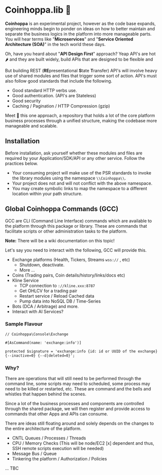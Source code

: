 # Coinhoppa.lib 📘

**Coinhoppa** is an experimental project, however as the code base expands, engineering minds begin to ponder on ideas on how to better maintain and separate the business logics
in the platform into more manageable parts. You will hear terms like "**Microservices**" and "**Service Oriented Architecture (SOA)**" in the tech world these days.

Oh, have you heard about "**API Design First**" approach? Yeap API's are hot🌶️ and they are built widely, build APIs that are designed to be flexible and 

But building REST (**RE**presentational **S**tate **T**ransfer) API's will involve heavy use of shared modules and files that trigger some sort of action. API's must also follow good standards that include the following.

- Good standard HTTP verbs use.
- Good authentication. (API's are Stateless)
- Good security
- Caching / Pagination / HTTP Compression (gzip)

Meet 👋 this one approach, a repository that holds a lot of the core platform business processes through a unified structure, making the codebase more manageable and scalable.

## Installation

Before installation, ask yourself whether these modules and files are required by your Application/SDK/API or any other service.
Follow the practices below.
 - Your consuming project will make use of the PSR standards to invoke the library modules using the namespace `\\Coinhoppa\\`.
 - Your project does not and will not conflict with the above namespace.
 - You may create symbolic links to map the namespace to a different location within your path structure.

## Global Coinhoppa Commands (GCC)

GCC are CLI (Command Line Interface) commands which are available to the platform through this package or library. These are commands that facilitate scripts or other administration tasks to the platform.

**Note:** There will be a wiki documentation on this topic!

Let's say you need to interact with the following, GCC will provide this.

- Exchange platforms (Health, Tickers, Streams `wss://` , etc)
  - Shutdown, deactivate.
  - More ...
- Coins (Trading pairs, Coin details/history/links/docs etc)
- Kline Service
  - TCP connection to `://kline.xxx:8787`
  - Get OHLCV for a trading pair
  - Restart service / Reload Cached data
  - Pump data into NoSQL DB / Time-Series
- Bots (DCA / Arbitrage) and more.
- Interact with AI Services?

### Sample Flavour
```
// Coinhoppa\Console\Exchange

#[AsCommand(name: 'exchange:info')]

protected $signature = 'exchange:info {id: id or UUID of the exchange} {--inactive=0} {--d|deleted=0}';

```
### Why?

There are operations that will still need to be performed through the command line, some scripts may need to scheduled, some process may need to be killed or restarted, etc. These are command and the bells and whistles that happen behind the scenes.

Since a lot of the business processes and components are controlled through the shared package, we will then register and provide access to commands that other Apps and APIs can consume.

There are ideas still floating around and solely depends on the changes to the entire architecture of the platform.

- CNTL Queues / Processes / Threads
- CPU / Memory Checks (This will be node/EC2 [x] dependent and thus, SSH remote scripts execution will be needed)
- Message Bus / Queue
- Tinkering the platform / Authorization / Policies

... TBC
